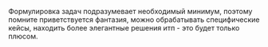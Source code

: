 Формулировка задач подразумевает необходимый минимум, поэтому помните приветствуется фантазия, можно обрабатывать специфические кейсы, находить более элегантные решения итп - это будет только плюсом.